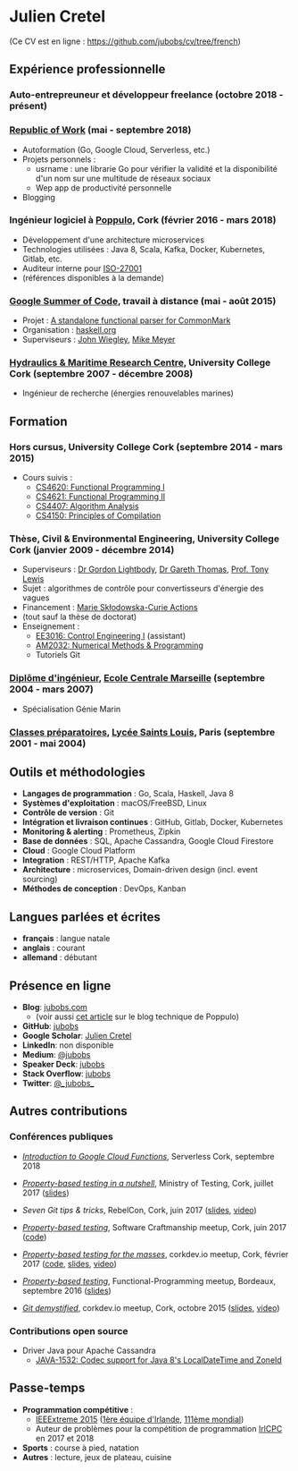 # Julien Cretel

(Ce CV est en ligne : https://github.com/jubobs/cv/tree/french)

## Expérience professionnelle

### Auto-entrepreuneur et développeur freelance (octobre 2018 - présent)

### [Republic of Work][row] (mai - septembre 2018)

* Autoformation (Go, Google Cloud, Serverless, etc.)
* Projets personnels :
    * usrname : une librarie Go pour vérifier la validité et la disponibilité
      d'un nom sur une multitude de réseaux sociaux
    * Wep app de productivité personnelle
* Blogging

### Ingénieur logiciel à [Poppulo](https://www.poppulo.com/), Cork (février 2016 - mars 2018)

* Développement d'une architecture microservices
* Technologies utilisées : Java 8, Scala, Kafka, Docker, Kubernetes, Gitlab, etc.
* Auditeur interne pour [ISO-27001][iso]
* (références disponibles à la demande)

### [Google Summer of Code][gsoc], travail à distance (mai - août 2015)

* Projet : [A standalone functional parser for CommonMark][gsoc-project]
* Organisation : [haskell.org](https://www.haskell.org/)
* Superviseurs : [John Wiegley][jwiegley], [Mike Meyer][mmeyer]


### [Hydraulics & Maritime Research Centre][hmrc], University College Cork (septembre 2007 - décembre 2008)

* Ingénieur de recherche (énergies renouvelables marines)


## Formation

### Hors cursus, University College Cork (septembre 2014 - mars 2015)

* Cours suivis :
    * [CS4620: Functional Programming I][cs4620]
    * [CS4621: Functional Programming II][cs4621]
    * [CS4407: Algorithm Analysis][cs4407]
    * [CS4150: Principles of Compilation][cs4150]


### Thèse, Civil & Environmental Engineering, University College Cork (janvier 2009 - décembre 2014)
* Superviseurs : [Dr Gordon Lightbody][gordon], [Dr Gareth Thomas][gareth], [Prof. Tony Lewis][tony]
* Sujet : algorithmes de contrôle pour convertisseurs d'énergie des vagues
* Financement : [Marie Skłodowska-Curie Actions][msca]
* (tout sauf la thèse de doctorat)
* Enseignement :
    * [EE3016: Control Engineering I][ee3016] (assistant)
    * [AM2032: Numerical Methods & Programming][am2032]
    * Tutoriels Git

### [Diplôme d'ingénieur][ingenieur], [Ecole Centrale Marseille][centrale-marseille] (septembre 2004 - mars 2007)

* Spécialisation Génie Marin


### [Classes préparatoires][prepa], [Lycée Saints Louis][st-louis], Paris (septembre 2001 - mai 2004)


## Outils et méthodologies

* **Langages de programmation** : Go, Scala, Haskell, Java 8
* **Systèmes d'exploitation** : macOS/FreeBSD, Linux
* **Contrôle de version** : Git
* **Intégration et livraison continues** : GitHub, Gitlab, Docker, Kubernetes
* **Monitoring & alerting** : Prometheus, Zipkin
* **Base de données** : SQL, Apache Cassandra, Google Cloud Firestore
* **Cloud** : Google Cloud Platform
* **Integration** : REST/HTTP, Apache Kafka
* **Architecture** : microservices, Domain-driven design (incl. event sourcing)
* **Méthodes de conception** : DevOps, Kanban


## Langues parlées et écrites

* **français** : langue natale
* **anglais** : courant
* **allemand** : débutant


## Présence en ligne

* **Blog**: [jubobs.com](https://jubobs.com)
    * (voir aussi [cet article][poppulo-blogpost] sur le blog technique de Poppulo)
* **GitHub**: [jubobs](https://github.com/jubobs)
* **Google Scholar**: [Julien Cretel][google-scholar]
* **LinkedIn**: non disponible
* **Medium**: [@jubobs](https://medium.com/@jubobs)
* **Speaker Deck**: [jubobs](https://speakerdeck.com/jubobs)
* **Stack Overflow**: [jubobs][stackoverflow]
* **Twitter**: [@\_jubobs\_](https://twitter.com/_jubobs_)


## Autres contributions

### Conférences publiques

* [_Introduction to Google Cloud Functions_][gcf-cork-serverless-meetup],
  Serverless Cork, septembre 2018

* [_Property-based testing in a nutshell_][pbt-ministry-meetup],
  Ministry of Testing, Cork, juillet 2017
  ([slides][pbt-ministry-slides])

* _Seven Git tips & tricks_,
  RebelCon, Cork, juin 2017
  ([slides][7-git-slides], [video][7-git-video])

* [_Property-based testing_][pbt-crafters-meetup],
  Software Craftmanship meetup, Cork, juin 2017
  ([code][pbt-crafters-code])

* [_Property-based testing for the masses_][pbt-corkdev-meetup],
  corkdev.io meetup, Cork, février 2017
  ([code][pbt-corkdev-code], [slides][pbt-corkdev-slides], [video][pbt-corkdev-video])

* [_Property-based testing_][pbt-bdx-meetup],
  Functional-Programming meetup, Bordeaux, septembre 2016
  ([slides][pbt-bdx-slides])

* [_Git demystified_][git-demystified-meetup],
  corkdev.io meetup, Cork, octobre 2015
  ([slides][git-demystified-slides], [video][git-demystified-video])


### Contributions open source

* Driver Java pour Apache Cassandra
    * [JAVA-1532: Codec support for Java 8's LocalDateTime and ZoneId][java1532]

## Passe-temps

* **Programmation compétitive** :
    * [IEEExtreme 2015][ieeextreme] ([1ère équipe d'Irlande][ieeextreme-country], [111ème mondial][ieeextreme-worldwide])
    * Auteur de problèmes pour la compétition de programmation [IrlCPC][irlcpc] en 2017 et 2018
* **Sports** : course à pied, natation
* **Autres** : lecture, jeux de plateau, cuisine


[7-git-video]: https://www.youtube.com/watch?v=1mJQdcDi7z0
[7-git-slides]: https://speakerdeck.com/jubobs/7-git-tips-and-tricks-by-jubobs

[am2032]: https://www.ucc.ie/admin/registrar/modules/descriptions/AM.html#AM2032

[centrale-marseille]: https://www.centrale-marseille.fr/en

[cs4150]: https://www.ucc.ie/admin/registrar/modules/descriptions/page014.html#CS4150
[cs4620]: https://www.ucc.ie/admin/registrar/modules/descriptions/page014.html#CS4620
[cs4621]: https://www.ucc.ie/admin/registrar/modules/descriptions/page014.html#CS4621
[cs4407]: https://www.ucc.ie/admin/registrar/modules/descriptions/page014.html#CS4407

[ee3016]: https://www.ucc.ie/admin/registrar/modules/descriptions/EE.html#EE3016

[pbt-bdx-meetup]: https://www.meetup.com/bdx-fp/events/233327084/
[pbt-bdx-slides]: https://speakerdeck.com/jubobs/property-based-testing-1

[gareth]: http://publish.ucc.ie/researchprofiles/D019/gthomas

[gcf-cork-serverless-meetup]: https://www.meetup.com/Serverless-Cork/events/254404435/

[git-demystified-meetup]: https://www.meetup.com/corkdev-io/events/225761607/
[git-demystified-slides]: https://github.com/jubobs/talks/blob/master/corkdev-oct2015/slides.md
[git-demystified-video]: https://www.youtube.com/watch?v=nvUbAkncoso

[google-scholar]: https://scholar.google.com/citations?user=SLDeQ5wAAAAJ

[gordon]: https://www.ucc.ie/en/serg/windenergy/people/gordon/

[gsoc]: https://summerofcode.withgoogle.com/
[gsoc-project]: https://www.google-melange.com/archive/gsoc/2015/orgs/haskell/projects/jubobs.html

[hmrc]: http://www.marei.ie/

[msca]: http://ec.europa.eu/research/mariecurieactions/

[ieeextreme]: http://ieeextreme.org/
[ieeextreme-country]: http://sites.ieee.org/xtreme/files/2017/05/Xtreme-9.0-Final-Standings-by-Overall-Rank.pdf
[ieeextreme-worldwide]: http://sites.ieee.org/xtreme/files/2017/05/Xtreme-9.0-Final-Standings-by-Country.pdf

[ingenieur]: https://en.wikipedia.org/wiki/Dipl%C3%B4me_d%27Ing%C3%A9nieur
[iso]: https://www.iso.org/isoiec-27001-information-security.html
[irlcpc]: https://www.insight-centre.org/content/irish-collegiate-programming-contest-irlcpc
[java1532]: https://github.com/datastax/java-driver/pull/1016
[jwiegley]: http://www.newartisans.com
[mmeyer]: http://blog.mired.org

[pbt-corkdev-meetup]: https://www.meetup.com/corkdev-io/events/237848006/
[pbt-corkdev-code]: https://github.com/jubobs/corkdev-feb-2017
[pbt-corkdev-slides]: https://speakerdeck.com/jubobs/property-based-testing-for-the-masses
[pbt-corkdev-video]: https://www.youtube.com/watch?v=h96c-coQWkE

[pbt-crafters-code]: https://github.com/jubobs/Cork-Software-Craftsmanship-workshop-on-property-based-testing
[pbt-crafters-meetup]: https://www.meetup.com/Cork-Software-Craftsmanship-Meetup/events/239666281/

[pbt-ministry-slides]: https://speakerdeck.com/jubobs/property-based-testing-in-a-nutshell
[pbt-ministry-meetup]: https://www.meetup.com/Ministry-of-Testing-Cork/events/240736464/

[poppulo]: https://www.poppulo.com/
[poppulo-blogpost]: http://techblog.poppulo.com/use-custom-value-classes-for-greater-abstraction-and-type-safety/

[prepa]: https://en.wikipedia.org/wiki/Classe_pr%C3%A9paratoire_aux_grandes_%C3%A9coles

[row]: http://www.republicofwork.com/

[st-louis]: http://www.lycee-saintlouis.fr/
[stackoverflow]: https://stackoverflow.com/users/2541573/jubobs?tab=profile

[tony]: http://research.ucc.ie/profiles/D012/tlewis

[usrname]: https://github.com/jubobs/usrname
